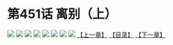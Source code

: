 # 第451话 离别（上）
![](https://mhpic.xiaomingtaiji.net/comic/D/斗破苍穹拆分版/451话/1.jpg-zymk.middle.webp)
![](https://mhpic.xiaomingtaiji.net/comic/D/斗破苍穹拆分版/451话/2.jpg-zymk.middle.webp)
![](https://mhpic.xiaomingtaiji.net/comic/D/斗破苍穹拆分版/451话/3.jpg-zymk.middle.webp)
![](https://mhpic.xiaomingtaiji.net/comic/D/斗破苍穹拆分版/451话/4.jpg-zymk.middle.webp)
![](https://mhpic.xiaomingtaiji.net/comic/D/斗破苍穹拆分版/451话/5.jpg-zymk.middle.webp)
![](https://mhpic.xiaomingtaiji.net/comic/D/斗破苍穹拆分版/451话/6.jpg-zymk.middle.webp)
![](https://mhpic.xiaomingtaiji.net/comic/D/斗破苍穹拆分版/451话/7.jpg-zymk.middle.webp)
![](https://mhpic.xiaomingtaiji.net/comic/D/斗破苍穹拆分版/451话/8.jpg-zymk.middle.webp)
[【上一章】](./450.md)
[【目录】](./READMD.md)
[【下一章】](./452.md)
